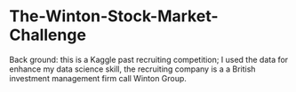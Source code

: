 # The-Winton-Stock-Market-Challenge
Back ground: this is a Kaggle past recruiting competition; I used the data for enhance my data science skill, the recruiting company is a a British investment management firm call Winton Group.
